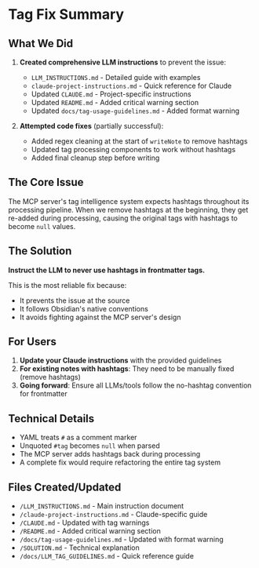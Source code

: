 # Tag Fix Summary

## What We Did

1. **Created comprehensive LLM instructions** to prevent the issue:
   - `LLM_INSTRUCTIONS.md` - Detailed guide with examples
   - `claude-project-instructions.md` - Quick reference for Claude
   - Updated `CLAUDE.md` - Project-specific instructions
   - Updated `README.md` - Added critical warning section
   - Updated `docs/tag-usage-guidelines.md` - Added format warning

2. **Attempted code fixes** (partially successful):
   - Added regex cleaning at the start of `writeNote` to remove hashtags
   - Updated tag processing components to work without hashtags
   - Added final cleanup step before writing

## The Core Issue

The MCP server's tag intelligence system expects hashtags throughout its processing pipeline. When we remove hashtags at the beginning, they get re-added during processing, causing the original tags with hashtags to become `null` values.

## The Solution

**Instruct the LLM to never use hashtags in frontmatter tags.**

This is the most reliable fix because:
- It prevents the issue at the source
- It follows Obsidian's native conventions
- It avoids fighting against the MCP server's design

## For Users

1. **Update your Claude instructions** with the provided guidelines
2. **For existing notes with hashtags**: They need to be manually fixed (remove hashtags)
3. **Going forward**: Ensure all LLMs/tools follow the no-hashtag convention for frontmatter

## Technical Details

- YAML treats `#` as a comment marker
- Unquoted `#tag` becomes `null` when parsed
- The MCP server adds hashtags back during processing
- A complete fix would require refactoring the entire tag system

## Files Created/Updated

- `/LLM_INSTRUCTIONS.md` - Main instruction document
- `/claude-project-instructions.md` - Claude-specific guide  
- `/CLAUDE.md` - Updated with tag warnings
- `/README.md` - Added critical warning section
- `/docs/tag-usage-guidelines.md` - Updated with format warning
- `/SOLUTION.md` - Technical explanation
- `/docs/LLM_TAG_GUIDELINES.md` - Quick reference guide